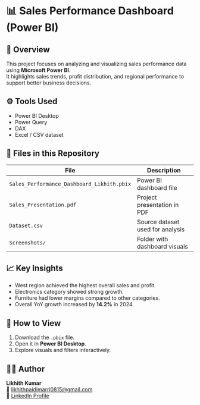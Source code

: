 # 📊 Sales Performance Dashboard (Power BI)

## 🧭 Overview
This project focuses on analyzing and visualizing sales performance data using **Microsoft Power BI**.  
It highlights sales trends, profit distribution, and regional performance to support better business decisions.

## ⚙️ Tools Used
- Power BI Desktop  
- Power Query  
- DAX  
- Excel / CSV dataset

## 📂 Files in this Repository
| File | Description |
|------|--------------|
| `Sales_Performance_Dashboard_Likhith.pbix` | Power BI dashboard file |
| `Sales_Presentation.pdf` | Project presentation in PDF |
| `Dataset.csv` | Source dataset used for analysis |
| `Screenshots/` | Folder with dashboard visuals |

## 📈 Key Insights
- West region achieved the highest overall sales and profit.  
- Electronics category showed strong growth.  
- Furniture had lower margins compared to other categories.  
- Overall YoY growth increased by **14.2%** in 2024.

## 🚀 How to View
1. Download the `.pbix` file.  
2. Open it in **Power BI Desktop**.  
3. Explore visuals and filters interactively.

## 👨‍💻 Author
**Likhith Kumar**  
📧 likhithpaidimarri0815@gmail.com  
🔗 [LinkedIn Profile](https://www.linkedin.com/in/likhith-kumar-paidimarri-312603258/)
